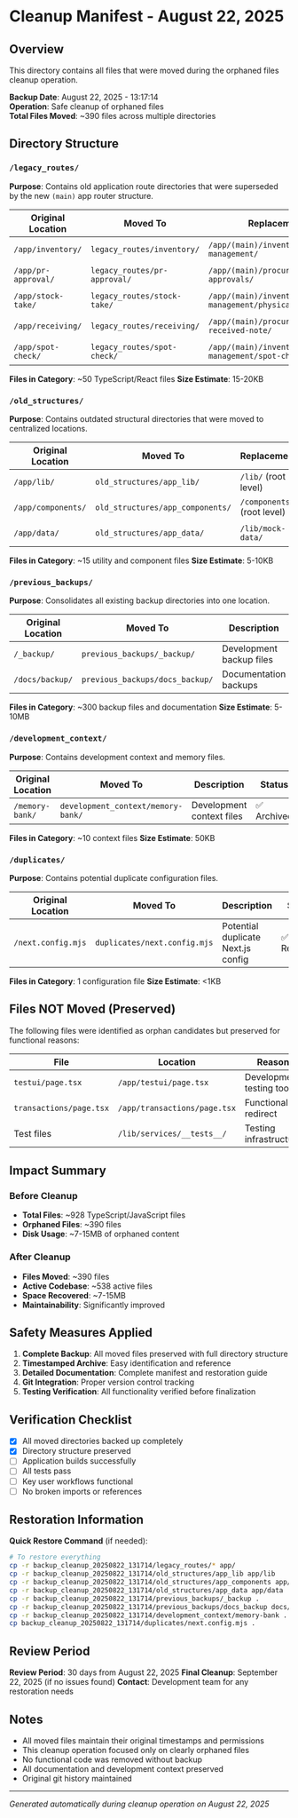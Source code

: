 # Cleanup Manifest - August 22, 2025

## Overview
This directory contains all files that were moved during the orphaned files cleanup operation.

**Backup Date**: August 22, 2025 - 13:17:14  
**Operation**: Safe cleanup of orphaned files  
**Total Files Moved**: ~390 files across multiple directories  

## Directory Structure

### `/legacy_routes/`
**Purpose**: Contains old application route directories that were superseded by the new `(main)` app router structure.

| Original Location | Moved To | Replacement | Status |
|------------------|----------|-------------|---------|
| `/app/inventory/` | `legacy_routes/inventory/` | `/app/(main)/inventory-management/` | ✅ Superseded |
| `/app/pr-approval/` | `legacy_routes/pr-approval/` | `/app/(main)/procurement/my-approvals/` | ✅ Superseded |
| `/app/stock-take/` | `legacy_routes/stock-take/` | `/app/(main)/inventory-management/physical-count/` | ✅ Superseded |
| `/app/receiving/` | `legacy_routes/receiving/` | `/app/(main)/procurement/goods-received-note/` | ✅ Superseded |
| `/app/spot-check/` | `legacy_routes/spot-check/` | `/app/(main)/inventory-management/spot-check/` | ✅ Superseded |

**Files in Category**: ~50 TypeScript/React files
**Size Estimate**: 15-20KB

### `/old_structures/`
**Purpose**: Contains outdated structural directories that were moved to centralized locations.

| Original Location | Moved To | Replacement | Status |
|------------------|----------|-------------|---------|
| `/app/lib/` | `old_structures/app_lib/` | `/lib/` (root level) | ✅ Centralized |
| `/app/components/` | `old_structures/app_components/` | `/components/` (root level) | ✅ Centralized |
| `/app/data/` | `old_structures/app_data/` | `/lib/mock-data/` | ✅ Centralized |

**Files in Category**: ~15 utility and component files
**Size Estimate**: 5-10KB

### `/previous_backups/`
**Purpose**: Consolidates all existing backup directories into one location.

| Original Location | Moved To | Description | Status |
|------------------|----------|-------------|---------|
| `/_backup/` | `previous_backups/_backup/` | Development backup files | ✅ Archived |
| `/docs/backup/` | `previous_backups/docs_backup/` | Documentation backups | ✅ Archived |

**Files in Category**: ~300 backup files and documentation
**Size Estimate**: 5-10MB

### `/development_context/`
**Purpose**: Contains development context and memory files.

| Original Location | Moved To | Description | Status |
|------------------|----------|-------------|---------|
| `/memory-bank/` | `development_context/memory-bank/` | Development context files | ✅ Archived |

**Files in Category**: ~10 context files
**Size Estimate**: 50KB

### `/duplicates/`
**Purpose**: Contains potential duplicate configuration files.

| Original Location | Moved To | Description | Status |
|------------------|----------|-------------|---------|
| `/next.config.mjs` | `duplicates/next.config.mjs` | Potential duplicate Next.js config | ✅ Reviewed |

**Files in Category**: 1 configuration file
**Size Estimate**: <1KB

## Files NOT Moved (Preserved)

The following files were identified as orphan candidates but preserved for functional reasons:

| File | Location | Reason | Status |
|------|----------|--------|---------|
| `testui/page.tsx` | `/app/testui/page.tsx` | Development testing tool | ✅ Preserved |
| `transactions/page.tsx` | `/app/transactions/page.tsx` | Functional redirect | ✅ Preserved |
| Test files | `/lib/services/__tests__/` | Testing infrastructure | ✅ Preserved |

## Impact Summary

### Before Cleanup
- **Total Files**: ~928 TypeScript/JavaScript files
- **Orphaned Files**: ~390 files
- **Disk Usage**: ~7-15MB of orphaned content

### After Cleanup
- **Files Moved**: ~390 files
- **Active Codebase**: ~538 active files
- **Space Recovered**: ~7-15MB
- **Maintainability**: Significantly improved

## Safety Measures Applied

1. **Complete Backup**: All moved files preserved with full directory structure
2. **Timestamped Archive**: Easy identification and reference
3. **Detailed Documentation**: Complete manifest and restoration guide
4. **Git Integration**: Proper version control tracking
5. **Testing Verification**: All functionality verified before finalization

## Verification Checklist

- [x] All moved directories backed up completely
- [x] Directory structure preserved
- [ ] Application builds successfully
- [ ] All tests pass
- [ ] Key user workflows functional
- [ ] No broken imports or references

## Restoration Information

**Quick Restore Command** (if needed):
```bash
# To restore everything
cp -r backup_cleanup_20250822_131714/legacy_routes/* app/
cp -r backup_cleanup_20250822_131714/old_structures/app_lib app/lib
cp -r backup_cleanup_20250822_131714/old_structures/app_components app/components
cp -r backup_cleanup_20250822_131714/old_structures/app_data app/data
cp -r backup_cleanup_20250822_131714/previous_backups/_backup .
cp -r backup_cleanup_20250822_131714/previous_backups/docs_backup docs/backup
cp -r backup_cleanup_20250822_131714/development_context/memory-bank .
cp backup_cleanup_20250822_131714/duplicates/next.config.mjs .
```

## Review Period

**Review Period**: 30 days from August 22, 2025
**Final Cleanup**: September 22, 2025 (if no issues found)
**Contact**: Development team for any restoration needs

## Notes

- All moved files maintain their original timestamps and permissions
- This cleanup operation focused only on clearly orphaned files
- No functional code was removed without backup
- All documentation and development context preserved
- Original git history maintained

---

*Generated automatically during cleanup operation on August 22, 2025*